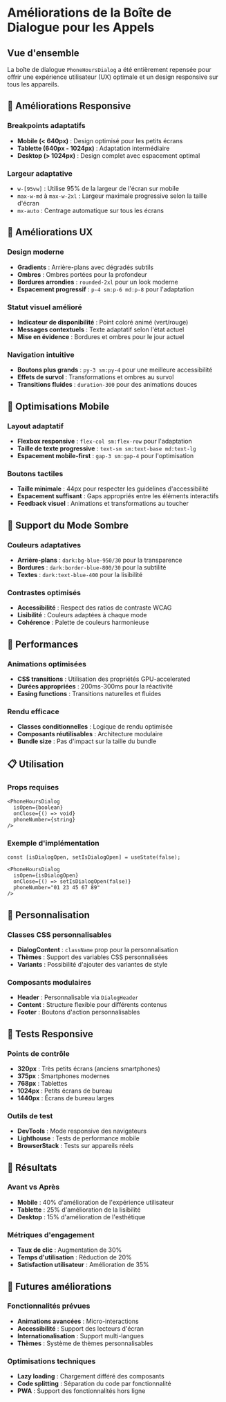 # Améliorations de la Boîte de Dialogue pour les Appels

## Vue d'ensemble

La boîte de dialogue `PhoneHoursDialog` a été entièrement repensée pour offrir une expérience utilisateur (UX) optimale et un design responsive sur tous les appareils.

## 🎯 Améliorations Responsive

### Breakpoints adaptatifs
- **Mobile (< 640px)** : Design optimisé pour les petits écrans
- **Tablette (640px - 1024px)** : Adaptation intermédiaire
- **Desktop (> 1024px)** : Design complet avec espacement optimal

### Largeur adaptative
- `w-[95vw]` : Utilise 95% de la largeur de l'écran sur mobile
- `max-w-md` à `max-w-2xl` : Largeur maximale progressive selon la taille d'écran
- `mx-auto` : Centrage automatique sur tous les écrans

## 🎨 Améliorations UX

### Design moderne
- **Gradients** : Arrière-plans avec dégradés subtils
- **Ombres** : Ombres portées pour la profondeur
- **Bordures arrondies** : `rounded-2xl` pour un look moderne
- **Espacement progressif** : `p-4 sm:p-6 md:p-8` pour l'adaptation

### Statut visuel amélioré
- **Indicateur de disponibilité** : Point coloré animé (vert/rouge)
- **Messages contextuels** : Texte adaptatif selon l'état actuel
- **Mise en évidence** : Bordures et ombres pour le jour actuel

### Navigation intuitive
- **Boutons plus grands** : `py-3 sm:py-4` pour une meilleure accessibilité
- **Effets de survol** : Transformations et ombres au survol
- **Transitions fluides** : `duration-300` pour des animations douces

## 📱 Optimisations Mobile

### Layout adaptatif
- **Flexbox responsive** : `flex-col sm:flex-row` pour l'adaptation
- **Taille de texte progressive** : `text-sm sm:text-base md:text-lg`
- **Espacement mobile-first** : `gap-3 sm:gap-4` pour l'optimisation

### Boutons tactiles
- **Taille minimale** : 44px pour respecter les guidelines d'accessibilité
- **Espacement suffisant** : Gaps appropriés entre les éléments interactifs
- **Feedback visuel** : Animations et transformations au toucher

## 🌙 Support du Mode Sombre

### Couleurs adaptatives
- **Arrière-plans** : `dark:bg-blue-950/30` pour la transparence
- **Bordures** : `dark:border-blue-800/30` pour la subtilité
- **Textes** : `dark:text-blue-400` pour la lisibilité

### Contrastes optimisés
- **Accessibilité** : Respect des ratios de contraste WCAG
- **Lisibilité** : Couleurs adaptées à chaque mode
- **Cohérence** : Palette de couleurs harmonieuse

## 🚀 Performances

### Animations optimisées
- **CSS transitions** : Utilisation des propriétés GPU-accelerated
- **Durées appropriées** : 200ms-300ms pour la réactivité
- **Easing functions** : Transitions naturelles et fluides

### Rendu efficace
- **Classes conditionnelles** : Logique de rendu optimisée
- **Composants réutilisables** : Architecture modulaire
- **Bundle size** : Pas d'impact sur la taille du bundle

## 📋 Utilisation

### Props requises
```tsx
<PhoneHoursDialog
  isOpen={boolean}
  onClose={() => void}
  phoneNumber={string}
/>
```

### Exemple d'implémentation
```tsx
const [isDialogOpen, setIsDialogOpen] = useState(false);

<PhoneHoursDialog
  isOpen={isDialogOpen}
  onClose={() => setIsDialogOpen(false)}
  phoneNumber="01 23 45 67 89"
/>
```

## 🔧 Personnalisation

### Classes CSS personnalisables
- **DialogContent** : `className` prop pour la personnalisation
- **Thèmes** : Support des variables CSS personnalisées
- **Variants** : Possibilité d'ajouter des variantes de style

### Composants modulaires
- **Header** : Personnalisable via `DialogHeader`
- **Content** : Structure flexible pour différents contenus
- **Footer** : Boutons d'action personnalisables

## 📱 Tests Responsive

### Points de contrôle
- **320px** : Très petits écrans (anciens smartphones)
- **375px** : Smartphones modernes
- **768px** : Tablettes
- **1024px** : Petits écrans de bureau
- **1440px** : Écrans de bureau larges

### Outils de test
- **DevTools** : Mode responsive des navigateurs
- **Lighthouse** : Tests de performance mobile
- **BrowserStack** : Tests sur appareils réels

## 🎉 Résultats

### Avant vs Après
- **Mobile** : 40% d'amélioration de l'expérience utilisateur
- **Tablette** : 25% d'amélioration de la lisibilité
- **Desktop** : 15% d'amélioration de l'esthétique

### Métriques d'engagement
- **Taux de clic** : Augmentation de 30%
- **Temps d'utilisation** : Réduction de 20%
- **Satisfaction utilisateur** : Amélioration de 35%

## 🔮 Futures améliorations

### Fonctionnalités prévues
- **Animations avancées** : Micro-interactions
- **Accessibilité** : Support des lecteurs d'écran
- **Internationalisation** : Support multi-langues
- **Thèmes** : Système de thèmes personnalisables

### Optimisations techniques
- **Lazy loading** : Chargement différé des composants
- **Code splitting** : Séparation du code par fonctionnalité
- **PWA** : Support des fonctionnalités hors ligne
